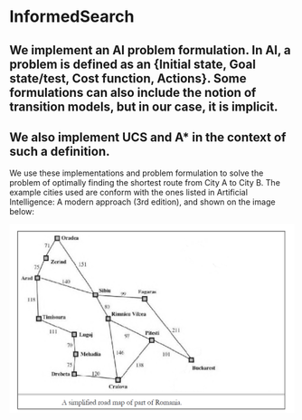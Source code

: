 # InformedSearch    

## We implement an AI problem formulation. In AI, a problem is defined as an {Initial state, Goal state/test, Cost function, Actions}. Some formulations can also include the notion of transition models, but in our case, it is implicit.  

## We also implement UCS and A* in the context of such a definition.   

We use these implementations and problem formulation to solve the problem of optimally finding the shortest route from City A to City B. The example cities used are conform with the ones listed in Artificial Intelligence: A modern approach (3rd edition), and shown on the image below:  

![alt text](Romania.png "Graph")

